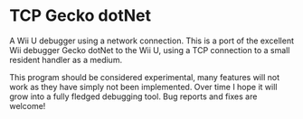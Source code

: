 # TCP Gecko dotNet
A Wii U debugger using a network connection. This is a port of the excellent Wii debugger Gecko dotNet to the Wii U, using a TCP connection to a small resident handler as a medium. 

This program should be considered experimental, many features will not work as they have simply not been implemented. Over time I hope it will grow into a fully fledged debugging tool. Bug reports and fixes are welcome!
